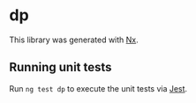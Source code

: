# dp

This library was generated with [Nx](https://nx.dev).

## Running unit tests

Run `ng test dp` to execute the unit tests via [Jest](https://jestjs.io).
